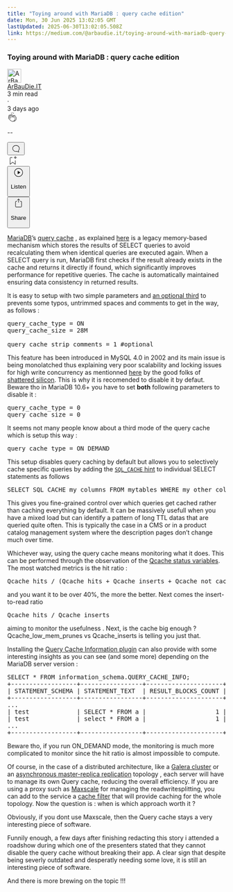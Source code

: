 ```yaml
---
title: "Toying around with MariaDB : query cache edition"
date: Mon, 30 Jun 2025 13:02:05 GMT
lastUpdated: 2025-06-30T13:02:05.508Z
link: https://medium.com/@arbaudie.it/toying-around-with-mariadb-query-cache-edition-c9c7fa742127?source=rss-c779d007e7fe------2
---
```


<article><div class="m"><div class="m"><span class="m"></span><section><div><div class="fu gk gl gm gn go"></div><div class="gp gq gr gs gt"><div class="ac cb"><div class="ci bh gb gc gd ge"><div><h1 class="pw-post-title gu gv gw bf gx gy gz ha hb hc hd he hf hg hh hi hj hk hl hm hn ho hp hq hr hs ht hu hv hw bk" data-testid="storyTitle" id="1f29">Toying around with MariaDB : query cache edition</h1><div><div class="speechify-ignore ac cp"><div class="speechify-ignore bh m"><div class="ac hx hy hz ia ib ic id ie if ig ih"><div class="ac r ih"><div class="ac ii"><div><div aria-hidden="false" class="bm"><div class="be" tabindex="-1"><a data-discover="true" href="/@arbaudie.it?source=post_page---byline--c9c7fa742127---------------------------------------" rel="noopener follow"><div class="m ij ik bx il im"><div class="m fl"><img alt="ArBauDie.IT" class="m fd bx by bz cx" data-testid="authorPhoto" height="32" loading="lazy" src="https://miro.medium.com/v2/resize:fill:64:64/1*kOs3AqmTfHiFOrSZkt1mqg.png" width="32"/><div class="in bx m by bz fu o io fv"></div></div></div></a></div></div></div></div><span class="bf b bg ab bk"><div class="ip ac r"><div class="ac r iq"><div class="ac r"><div><div aria-hidden="false" class="bm"><div class="be" tabindex="-1"><span class="bf b bg ab bk"><a class="ag ah ai fh ak al am an ao ap aq ar as ir" data-discover="true" data-testid="authorName" href="/@arbaudie.it?source=post_page---byline--c9c7fa742127---------------------------------------" rel="noopener follow">ArBauDie.IT</a></span></div></div></div></div><div class="is bm"></div></div></div></span></div><div class="ac r it"><span class="bf b bg ab du"><div class="ac af"><span data-testid="storyReadTime">3 min read</span><div aria-hidden="true" class="iu iv m"><span aria-hidden="true" class="m"><span class="bf b bg ab du">·</span></span></div>3 days ago</div></span></div></div><div class="ac cp iw ix iy iz ja jb jc jd je jf jg jh ji jj jk jl"><div class="i l x fi fj r"><div class="kb m"><div class="ac r kc kd"><div class="pw-multi-vote-icon fl ke kf kg kh"><span><a class="ag ah ai fh ak al am an ao ap aq ar as at au" data-discover="true" data-testid="headerClapButton" href="/m/signin?actionUrl=https%3A%2F%2Fmedium.com%2F_%2Fvote%2Fp%2Fc9c7fa742127&amp;operation=register&amp;redirect=https%3A%2F%2Fmedium.com%2F%40arbaudie.it%2Ftoying-around-with-mariadb-query-cache-edition-c9c7fa742127&amp;user=ArBauDie.IT&amp;userId=c779d007e7fe&amp;source=---header_actions--c9c7fa742127---------------------clap_footer------------------" rel="noopener follow"><div><div aria-hidden="false" class="bm"><div class="be" tabindex="-1"><div class="ki ap kj kk kl km an kn ko kp kh" role="presentation"><svg aria-label="clap" height="24" viewbox="0 0 24 24" width="24" xmlns="http://www.w3.org/2000/svg"><path clip-rule="evenodd" d="M11.37.828 12 3.282l.63-2.454zM13.916 3.953l1.523-2.112-1.184-.39zM8.589 1.84l1.522 2.112-.337-2.501zM18.523 18.92c-.86.86-1.75 1.246-2.62 1.33a6 6 0 0 0 .407-.372c2.388-2.389 2.86-4.951 1.399-7.623l-.912-1.603-.79-1.672c-.26-.56-.194-.98.203-1.288a.7.7 0 0 1 .546-.132c.283.046.546.231.728.5l2.363 4.157c.976 1.624 1.141 4.237-1.324 6.702m-10.999-.438L3.37 14.328a.828.828 0 0 1 .585-1.408.83.83 0 0 1 .585.242l2.158 2.157a.365.365 0 0 0 .516-.516l-2.157-2.158-1.449-1.449a.826.826 0 0 1 1.167-1.17l3.438 3.44a.363.363 0 0 0 .516 0 .364.364 0 0 0 0-.516L5.293 9.513l-.97-.97a.826.826 0 0 1 0-1.166.84.84 0 0 1 1.167 0l.97.968 3.437 3.436a.36.36 0 0 0 .517 0 .366.366 0 0 0 0-.516L6.977 7.83a.82.82 0 0 1-.241-.584.82.82 0 0 1 .824-.826c.219 0 .43.087.584.242l5.787 5.787a.366.366 0 0 0 .587-.415l-1.117-2.363c-.26-.56-.194-.98.204-1.289a.7.7 0 0 1 .546-.132c.283.046.545.232.727.501l2.193 3.86c1.302 2.38.883 4.59-1.277 6.75-1.156 1.156-2.602 1.627-4.19 1.367-1.418-.236-2.866-1.033-4.079-2.246M10.75 5.971l2.12 2.12c-.41.502-.465 1.17-.128 1.89l.22.465-3.523-3.523a.8.8 0 0 1-.097-.368c0-.22.086-.428.241-.584a.847.847 0 0 1 1.167 0m7.355 1.705c-.31-.461-.746-.758-1.23-.837a1.44 1.44 0 0 0-1.11.275c-.312.24-.505.543-.59.881a1.74 1.74 0 0 0-.906-.465 1.47 1.47 0 0 0-.82.106l-2.182-2.182a1.56 1.56 0 0 0-2.2 0 1.54 1.54 0 0 0-.396.701 1.56 1.56 0 0 0-2.21-.01 1.55 1.55 0 0 0-.416.753c-.624-.624-1.649-.624-2.237-.037a1.557 1.557 0 0 0 0 2.2c-.239.1-.501.238-.715.453a1.56 1.56 0 0 0 0 2.2l.516.515a1.556 1.556 0 0 0-.753 2.615L7.01 19c1.32 1.319 2.909 2.189 4.475 2.449q.482.08.971.08c.85 0 1.653-.198 2.393-.579.231.033.46.054.686.054 1.266 0 2.457-.52 3.505-1.567 2.763-2.763 2.552-5.734 1.439-7.586z" fill-rule="evenodd"></path></svg></div></div></div></div></a></span></div><div class="pw-multi-vote-count m kq kr ks kt ku kv kw"><p class="bf b dv ab du"><span class="kx">--</span></p></div></div></div><div><div aria-hidden="false" class="bm"><div class="be" tabindex="-1"><button aria-label="responses" class="ap ki ky kz ac r fm la lb"><svg class="lc" height="24" viewbox="0 0 24 24" width="24" xmlns="http://www.w3.org/2000/svg"><path d="M18.006 16.803c1.533-1.456 2.234-3.325 2.234-5.321C20.24 7.357 16.709 4 12.191 4S4 7.357 4 11.482c0 4.126 3.674 7.482 8.191 7.482.817 0 1.622-.111 2.393-.327.231.2.48.391.744.559 1.06.693 2.203 1.044 3.399 1.044.224-.008.4-.112.486-.287a.49.49 0 0 0-.042-.518c-.495-.67-.845-1.364-1.04-2.057a4 4 0 0 1-.125-.598zm-3.122 1.055-.067-.223-.315.096a8 8 0 0 1-2.311.338c-4.023 0-7.292-2.955-7.292-6.587 0-3.633 3.269-6.588 7.292-6.588 4.014 0 7.112 2.958 7.112 6.593 0 1.794-.608 3.469-2.027 4.72l-.195.168v.255c0 .056 0 .151.016.295.025.231.081.478.154.733.154.558.398 1.117.722 1.659a5.3 5.3 0 0 1-2.165-.845c-.276-.176-.714-.383-.941-.59z"></path></svg></button></div></div></div></div><div class="ac r jm jn jo jp jq jr js jt ju jv jw jx jy jz ka"><div class="ld l k j e"></div><div class="i l"><div><div aria-hidden="false" class="bm"><div class="be" tabindex="-1"><span><a class="ag ah ai fh ak al am an ao ap aq ar as at au" data-discover="true" data-testid="headerBookmarkButton" href="/m/signin?actionUrl=https%3A%2F%2Fmedium.com%2F_%2Fbookmark%2Fp%2Fc9c7fa742127&amp;operation=register&amp;redirect=https%3A%2F%2Fmedium.com%2F%40arbaudie.it%2Ftoying-around-with-mariadb-query-cache-edition-c9c7fa742127&amp;source=---header_actions--c9c7fa742127---------------------bookmark_footer------------------" rel="noopener follow"><svg aria-label="Add to list bookmark button" class="du le" fill="none" height="25" viewbox="0 0 25 25" width="25" xmlns="http://www.w3.org/2000/svg"><path d="M18 2.5a.5.5 0 0 1 1 0V5h2.5a.5.5 0 0 1 0 1H19v2.5a.5.5 0 1 1-1 0V6h-2.5a.5.5 0 0 1 0-1H18zM7 7a1 1 0 0 1 1-1h3.5a.5.5 0 0 0 0-1H8a2 2 0 0 0-2 2v14a.5.5 0 0 0 .805.396L12.5 17l5.695 4.396A.5.5 0 0 0 19 21v-8.5a.5.5 0 0 0-1 0v7.485l-5.195-4.012a.5.5 0 0 0-.61 0L7 19.985z" fill="currentColor"></path></svg></a></span></div></div></div></div><div class="fd lf cn"><div class="m af"><div class="ac cb"><div class="lg lh li lj lk ll ci bh"><div class="ac"><div aria-hidden="false" class="bm"><div><div aria-hidden="false" class="bm"><div class="be" tabindex="-1"><button aria-label="Listen" class="ag fm ai fh ak al am lm ao ap aq ex ln lo lb lp lq lr ls lt t lu lv lw lx ly lz ma v mb mc md" data-testid="audioPlayButton"><svg fill="none" height="24" viewbox="0 0 24 24" width="24" xmlns="http://www.w3.org/2000/svg"><path clip-rule="evenodd" d="M3 12a9 9 0 1 1 18 0 9 9 0 0 1-18 0m9-10C6.477 2 2 6.477 2 12s4.477 10 10 10 10-4.477 10-10S17.523 2 12 2m3.376 10.416-4.599 3.066a.5.5 0 0 1-.777-.416V8.934a.5.5 0 0 1 .777-.416l4.599 3.066a.5.5 0 0 1 0 .832" fill="currentColor" fill-rule="evenodd"></path></svg><div class="k j e"><p class="bf b bg ab du">Listen</p></div></button></div></div></div></div></div></div></div></div></div><div aria-describedby="postFooterSocialMenu" aria-hidden="false" aria-labelledby="postFooterSocialMenu" class="bm"><div><div aria-hidden="false" class="bm"><div class="be" tabindex="-1"><button aria-controls="postFooterSocialMenu" aria-expanded="false" aria-label="Share Post" class="ag fm ai fh ak al am lm ao ap aq ex ln lo lb lp lq lr ls lt t lu lv lw lx ly lz ma v mb mc md" data-testid="headerSocialShareButton"><svg fill="none" height="24" viewbox="0 0 24 24" width="24" xmlns="http://www.w3.org/2000/svg"><path clip-rule="evenodd" d="M15.218 4.931a.4.4 0 0 1-.118.132l.012.006a.45.45 0 0 1-.292.074.5.5 0 0 1-.3-.13l-2.02-2.02v7.07c0 .28-.23.5-.5.5s-.5-.22-.5-.5v-7.04l-2 2a.45.45 0 0 1-.57.04h-.02a.4.4 0 0 1-.16-.3.4.4 0 0 1 .1-.32l2.8-2.8a.5.5 0 0 1 .7 0l2.8 2.79a.42.42 0 0 1 .068.498m-.106.138.008.004v-.01zM16 7.063h1.5a2 2 0 0 1 2 2v10a2 2 0 0 1-2 2h-11c-1.1 0-2-.9-2-2v-10a2 2 0 0 1 2-2H8a.5.5 0 0 1 .35.15.5.5 0 0 1 .15.35.5.5 0 0 1-.15.35.5.5 0 0 1-.35.15H6.4c-.5 0-.9.4-.9.9v10.2a.9.9 0 0 0 .9.9h11.2c.5 0 .9-.4.9-.9v-10.2c0-.5-.4-.9-.9-.9H16a.5.5 0 0 1 0-1" fill="currentColor" fill-rule="evenodd"></path></svg><div class="k j e"><p class="bf b bg ab du">Share</p></div></button></div></div></div></div></div></div></div></div></div></div><p class="pw-post-body-paragraph me mf gw mg b mh mi mj mk ml mm mn mo mp mq mr ms mt mu mv mw mx my mz na nb gp bk" id="2272"><a class="ag nc" href="https://mariadb.org/documentation/" rel="noopener ugc nofollow" target="_blank">MariaDB</a>’s <a class="ag nc" href="https://mariadb.com/kb/en/query-cache" rel="noopener ugc nofollow" target="_blank">query cache</a> , as explained <a class="ag nc" href="https://mariadb.com/kb/en/query-cache/#how-the-query-cache-works" rel="noopener ugc nofollow" target="_blank">here</a> is a legacy memory-based mechanism which stores the results of SELECT queries to avoid recalculating them when identical queries are executed again. When a SELECT query is run, MariaDB first checks if the result already exists in the cache and returns it directly if found, which significantly improves performance for repetitive queries. The cache is automatically maintained ensuring data consistency in returned results.</p><p class="pw-post-body-paragraph me mf gw mg b mh mi mj mk ml mm mn mo mp mq mr ms mt mu mv mw mx my mz na nb gp bk" id="bde9">It is easy to setup with two simple parameters and <a class="ag nc" href="https://mariadb.com/kb/en/server-system-variables/#query_cache_strip_comments" rel="noopener ugc nofollow" target="_blank">an optional third</a> to prevents some typos, untrimmed spaces and comments to get in the way, as follows :</p><pre class="nd ne nf ng nh ni nj nk bp nl bb bk"><span class="nm nn gw nj b bg no np m nq nr" id="9880">query_cache_type = ON<br/>query_cache_size = 28M<br/><br/>query_cache_strip_comments = 1 #optional</span></pre><p class="pw-post-body-paragraph me mf gw mg b mh mi mj mk ml mm mn mo mp mq mr ms mt mu mv mw mx my mz na nb gp bk" id="62d7">This feature has been introduced in MySQL 4.0 in 2002 and its main issue is being monolatched thus explaining very poor scalability and locking issues for high write concurrency as mentionned <a class="ag nc" href="https://shatteredsilicon.net/mysql-waiting-for-query-cache-lock/" rel="noopener ugc nofollow" target="_blank">here</a> by the good folks of <a class="ag nc" href="https://www.linkedin.com/company/shatteredsilicon/posts/" rel="noopener ugc nofollow" target="_blank">shattered silicon</a>. This is why it is recomended to disable it by defaut. Beware tho in MariaDB 10.6+ you have to set <strong class="mg gx">both</strong> following parameters to disable it :</p><pre class="nd ne nf ng nh ni nj nk bp nl bb bk"><span class="nm nn gw nj b bg no np m nq nr" id="486f">query_cache_type = 0 <br/>query_cache_size = 0</span></pre><p class="pw-post-body-paragraph me mf gw mg b mh mi mj mk ml mm mn mo mp mq mr ms mt mu mv mw mx my mz na nb gp bk" id="fc46">It seems not many people know about a third mode of the query cache which is setup this way :</p><pre class="nd ne nf ng nh ni nj nk bp nl bb bk"><span class="nm nn gw nj b bg no np m nq nr" id="2cd5">query_cache_type = ON_DEMAND</span></pre><p class="pw-post-body-paragraph me mf gw mg b mh mi mj mk ml mm mn mo mp mq mr ms mt mu mv mw mx my mz na nb gp bk" id="4f35">This setup disables query caching by default but allows you to selectively cache specific queries by adding the <code class="cx ns nt nu nj b"><a class="ag nc" href="https://mariadb.com/kb/en/query-cache/#sql_no_cache-and-sql_cache" rel="noopener ugc nofollow" target="_blank">SQL_CACHE</a></code><a class="ag nc" href="https://mariadb.com/kb/en/query-cache/#sql_no_cache-and-sql_cache" rel="noopener ugc nofollow" target="_blank"> hint</a> to individual SELECT statements as follows</p><pre class="nd ne nf ng nh ni nj nk bp nl bb bk"><span class="nm nn gw nj b bg no np m nq nr" id="303f">SELECT SQL_CACHE my_columns FROM mytables WHERE my_other_column = this_value;</span></pre><p class="pw-post-body-paragraph me mf gw mg b mh mi mj mk ml mm mn mo mp mq mr ms mt mu mv mw mx my mz na nb gp bk" id="9706">This gives you fine-grained control over which queries get cached rather than caching everything by default. It can be massively usefull when you have a mixed load but can identify a pattern of long TTL datas that are queried quite often. This is typically the case in a CMS or in a product catalog management system where the description pages don’t change much over time.</p><p class="pw-post-body-paragraph me mf gw mg b mh mi mj mk ml mm mn mo mp mq mr ms mt mu mv mw mx my mz na nb gp bk" id="3614">Whichever way, using the query cache means monitoring what it does. This can be performed through the observation of the <a class="ag nc" href="https://mariadb.com/kb/en/server-status-variables/#qcache_free_blocks" rel="noopener ugc nofollow" target="_blank">Qcache status variables</a>. The most watched metrics is the hit ratio :</p><pre class="nd ne nf ng nh ni nj nk bp nl bb bk"><span class="nm nn gw nj b bg no np m nq nr" id="994b">Qcache_hits / (Qcache_hits + Qcache_inserts + Qcache_not_cached)</span></pre><p class="pw-post-body-paragraph me mf gw mg b mh mi mj mk ml mm mn mo mp mq mr ms mt mu mv mw mx my mz na nb gp bk" id="7aac">and you want it to be over 40%, the more the better. Next comes the insert-to-read ratio</p><pre class="nd ne nf ng nh ni nj nk bp nl bb bk"><span class="nm nn gw nj b bg no np m nq nr" id="9603">Qcache_hits / Qcache_inserts</span></pre><p class="pw-post-body-paragraph me mf gw mg b mh mi mj mk ml mm mn mo mp mq mr ms mt mu mv mw mx my mz na nb gp bk" id="c7a3">aiming to monitor the usefulness . Next, is the cache big enough ? Qcache_low_mem_prunes vs Qcache_inserts is telling you just that.</p><p class="pw-post-body-paragraph me mf gw mg b mh mi mj mk ml mm mn mo mp mq mr ms mt mu mv mw mx my mz na nb gp bk" id="50f6">Installing the <a class="ag nc" href="https://mariadb.com/kb/en/query-cache-information-plugin/" rel="noopener ugc nofollow" target="_blank">Query Cache Information plugin</a> can also provide with some interesting insights as you can see (and some more) depending on the MariaDB server version :</p><pre class="nd ne nf ng nh ni nj nk bp nl bb bk"><span class="nm nn gw nj b bg no np m nq nr" id="f069">SELECT * FROM information_schema.QUERY_CACHE_INFO;<br/>+------------------+-----------------+---------------------+--------------------+-------------------------+<br/>| STATEMENT_SCHEMA | STATEMENT_TEXT  | RESULT_BLOCKS_COUNT | RESULT_BLOCKS_SIZE | RESULT_BLOCKS_SIZE_USED |<br/>+------------------+-----------------+---------------------+--------------------+-------------------------+<br/>...<br/>| test             | SELECT * FROM a |                   1 |                512 |                     143 |<br/>| test             | select * FROM a |                   1 |                512 |                     143 |<br/>...<br/>+------------------+-----------------+---------------------+--------------------+-------------------------</span></pre><p class="pw-post-body-paragraph me mf gw mg b mh mi mj mk ml mm mn mo mp mq mr ms mt mu mv mw mx my mz na nb gp bk" id="45f3">Beware tho, if you run ON_DEMAND mode, the monitoring is much more complicated to monitor since the hit ratio is almost impossible to compute.</p><p class="pw-post-body-paragraph me mf gw mg b mh mi mj mk ml mm mn mo mp mq mr ms mt mu mv mw mx my mz na nb gp bk" id="9c19">Of course, in the case of a distributed architecture, like a <a class="ag nc" href="https://mariadb.com/kb/en/getting-started-with-mariadb-galera-cluster/" rel="noopener ugc nofollow" target="_blank">Galera cluster</a> or an <a class="ag nc" href="https://mariadb.com/kb/en/standard-replication/" rel="noopener ugc nofollow" target="_blank">asynchronous master-replica replication</a> topology , each server will have to manage its own Query cache, reducing the overall efficiency. If you are using a proxy such as <a class="ag nc" href="https://mariadb.com/kb/en/mariadb-maxscale-2106-maxscale-2106-about-mariadb-maxscale/" rel="noopener ugc nofollow" target="_blank">Maxscale</a> for managing the readwritesplitting, you can add to the service a <a class="ag nc" href="https://mariadb.com/kb/en/mariadb-maxscale-2106-cache/" rel="noopener ugc nofollow" target="_blank">cache filter</a> that will provide caching for the whole topology. Now the question is : when is which approach worth it ?</p><p class="pw-post-body-paragraph me mf gw mg b mh mi mj mk ml mm mn mo mp mq mr ms mt mu mv mw mx my mz na nb gp bk" id="ed54">Obviously, if you dont use Maxscale, then the Query cache stays a very interesting piece of software.</p><p class="pw-post-body-paragraph me mf gw mg b mh mi mj mk ml mm mn mo mp mq mr ms mt mu mv mw mx my mz na nb gp bk" id="5d94">Funnily enough, a few days after finishing redacting this story i attended a roadshow during which one of the presenters stated that they cannot disable the query cache without breaking their app. A clear sign that despite being severly outdated and desperatly needing some love, it is still an interesting piece of software.</p><p class="pw-post-body-paragraph me mf gw mg b mh mi mj mk ml mm mn mo mp mq mr ms mt mu mv mw mx my mz na nb gp bk" id="0d58">And there is more brewing on the topic !!!</p></div></div></div></div></section></div></div></article>
